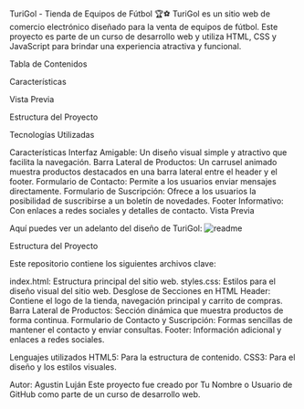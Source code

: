 TuriGol - Tienda de Equipos de Fútbol 🏆⚽
TuriGol es un sitio web de comercio electrónico diseñado para la venta de equipos de fútbol. Este proyecto es parte de un curso de desarrollo web y utiliza HTML, CSS y JavaScript para brindar una experiencia atractiva y funcional.

Tabla de Contenidos

Características

Vista Previa

Estructura del Proyecto

Tecnologías Utilizadas

Características
Interfaz Amigable: Un diseño visual simple y atractivo que facilita la navegación.
Barra Lateral de Productos: Un carrusel animado muestra productos destacados en una barra lateral entre el header y el footer.
Formulario de Contacto: Permite a los usuarios enviar mensajes directamente.
Formulario de Suscripción: Ofrece a los usuarios la posibilidad de suscribirse a un boletín de novedades.
Footer Informativo: Con enlaces a redes sociales y detalles de contacto.
Vista Previa

Aquí puedes ver un adelanto del diseño de TuriGol:
![readme](https://github.com/user-attachments/assets/8dee73ae-c240-437c-88a7-db922666b9eb)


Estructura del Proyecto

Este repositorio contiene los siguientes archivos clave:

index.html: Estructura principal del sitio web.
styles.css: Estilos para el diseño visual del sitio web.
Desglose de Secciones en HTML
Header: Contiene el logo de la tienda, navegación principal y carrito de compras.
Barra Lateral de Productos: Sección dinámica que muestra productos de forma continua.
Formulario de Contacto y Suscripción: Formas sencillas de mantener el contacto y enviar consultas.
Footer: Información adicional y enlaces a redes sociales.

Lenguajes utilizados
HTML5: Para la estructura de contenido.
CSS3: Para el diseño y los estilos visuales.

Autor: Agustin Luján
Este proyecto fue creado por Tu Nombre o Usuario de GitHub como parte de un curso de desarrollo web.

